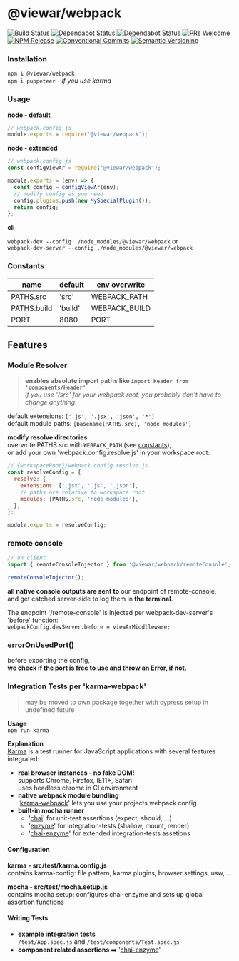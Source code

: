 # @viewar/webpack

[![Build Status](https://travis-ci.com/viewar/webpack.svg?branch=master)](https://travis-ci.com/viewar/webpack)
[![Dependabot Status](https://api.dependabot.com/badges/status?host=github&repo=viewar/webpack&identifier=214175000)](https://dependabot.com)
[![Dependabot Status](https://api.dependabot.com/badges/status?host=github&repo=viewar/webpack&identifier=214175000)](https://dependabot.com)
[![PRs Welcome][pr-welcome]](http://makeapullrequest.com)<br />
[![NPM Release](https://img.shields.io/npm/v/%40viewar%2Fwebpack.svg?style=flat)](https://www.npmjs.com/package/%40viewar%2Fwebpack)
[![Conventional Commits](https://img.shields.io/badge/✔-Conventional%20Commits-blue.svg)](https://conventionalcommits.org)
[![Semantic Versioning][semantic-img]][semantic-url]

<!-- badge-urls -->

[pr-welcome]: https://img.shields.io/badge/PRs-welcome-brightgreen.svg
[semantic-img]: https://img.shields.io/badge/%20%20%F0%9F%93%A6%F0%9F%9A%80-semantic--release-blue.svg
[semantic-url]: https://semver.org/

<!-- /badge-urls -->

### Installation

`npm i @viewar/webpack`  
`npm i puppeteer` _- if you use karma_

### Usage

**node - default**

```javascript
// webpack.config.js
module.exports = require('@viewar/webpack');
```

**node - extended**

```jsx
// webpack.config.js
const configViewAr = require('@viewar/webpack');

module.exports = (env) => {
  const config = configViewAr(env);
  // modify config as you need
  config.plugins.push(new MySpecialPlugin());
  return config;
};
```

**cli**

`webpack-dev --config ./node_modules/@viewar/webpack` or  
`webpack-dev-server --config ./node_modules/@viewar/webpack`

### Constants

| name        | default | env overwrite |
| ----------- | ------- | ------------- |
| PATHS.src   | 'src'   | WEBPACK_PATH  |
| PATHS.build | 'build' | WEBPACK_BUILD |
| PORT        | 8080    | PORT          |

## Features

### Module Resolver

> **enables absolute import paths like `import Header from 'components/Header'`**  
> _if you use '/src' for your webpack root, you probably don't have to change anything._

default extensions: `['.js', '.jsx', 'json', '*']`  
default module paths: `[basename(PATHS.src), 'node_modules']`

**modify resolve directories**  
overwrite PATHS.src with `WEBPACK_PATH` (see [constants](#constants)),  
or add your own 'webpack.config.resolve.js' in your workspace root:

```js
// {workspaceRoot}/webpack.config.resolve.js
const resolveConfig = {
  resolve: {
    extensions: ['.jsx', '.js', '.json'],
    // paths are relative to workspace root
    modules: [PATHS.src, 'node_modules'],
  },
};

module.exports = resolveConfig;
```

### remote console

```javascript
// on client
import { remoteConsoleInjector } from '@viewar/webpack/remoteConsole';

remoteConsoleInjector();
```

**all native console outputs are sent to** our endpoint of remote-console,  
and get catched server-side to log them in **the terminal**.

The endpoint '/remote-console' is injected per webpack-dev-server's 'before' function:  
`webpackConfig.devServer.before = viewArMiddlleware;`

### errorOnUsedPort()

before exporting the config,  
**we check if the port is free to use and throw an Error, if not.**

### Integration Tests per 'karma-webpack'

> may be moved to own package together with cypress setup in undefined future

**Usage**  
`npm run karma`

**Explanation**  
[Karma](https://karma-runner.github.io/latest/index.html) is a test runner for JavaScript applications with several features integrated:

- **real browser instances - no fake DOM!**  
  supports Chrome, Firefox, IE11+, Safari  
  uses headless chrome in CI environment
- **native webpack module bundling**  
  '[karma-webpack](https://github.com/webpack-contrib/karma-webpack)' lets you use your projects webpack config
- **built-in mocha runner**
  - '[chai](https://github.com/chaijs/chai)' for unit-test assertions (expect, should, ...)
  - '[enzyme](https://github.com/airbnb/enzyme)' for integration-tests (shallow, mount, render)
  - '[chai-enzyme](https://github.com/producthunt/chai-enzyme)' for extended integration-tests assetions

#### Configuration

**karma - src/test/karma.config.js**  
contains karma-config: file pattern, karma plugins, browser settings, usw, ...

**mocha - src/test/mocha.setup.js**  
contains mocha setup: configures chai-enzyme and sets up global assertion functions

#### Writing Tests

- **example integration tests**  
  `/test/App.spec.js` and `/test/components/Test.spec.js`
- **component related assertions** ➡️ '[chai-enzyme](https://github.com/producthunt/chai-enzyme)'
